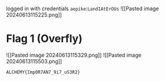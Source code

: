 
logged in with credentials `aepike`:`LandIAtErOUs` 
![[Pasted image 20240613115225.png]]
# Flag 1 (Overfly)
![[Pasted image 20240613115329.png]]
![[Pasted image 20240613115503.png]]
```bash
ALCHEMY{Imp0R7AN7_9i7_uS3R2}
```